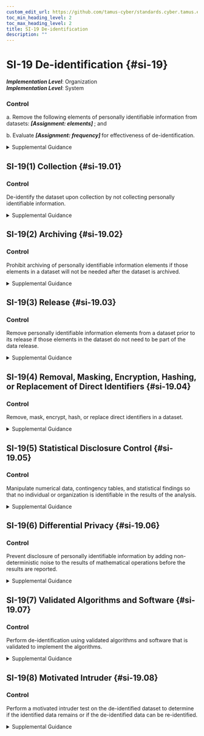 ```yaml
---
custom_edit_url: https://github.com/tamus-cyber/standards.cyber.tamus.edu/tree/main/static/content/tamus.edu/TAMUS_profile.xml
toc_min_heading_level: 2
toc_max_heading_level: 2
title: SI-19 De-identification
description: ""
---
```


# SI-19 De-identification {#si-19}

_**Implementation Level**_: Organization\
_**Implementation Level**_: System

### Control

a. Remove the following elements of personally identifiable information from datasets: <strong> <em>[Assignment: elements]</em> </strong> ; and

b. Evaluate <strong> <em>[Assignment: frequency]</em> </strong> for effectiveness of de-identification.

<details>
  <summary>Supplemental Guidance</summary>

De-identification is the general term for the process of removing the association between a set of identifying data and the data subject. Many datasets contain information about individuals that can be used to distinguish or trace an individual’s identity, such as name, social security number, date and place of birth, mother’s maiden name, or biometric records. Datasets may also contain other information that is linked or linkable to an individual, such as medical, educational, financial, and employment information. Personally identifiable information is removed from datasets by trained individuals when such information is not (or no longer) necessary to satisfy the requirements envisioned for the data. For example, if the dataset is only used to produce aggregate statistics, the identifiers that are not needed for producing those statistics are removed. Removing identifiers improves privacy protection since information that is removed cannot be inadvertently disclosed or improperly used. Organizations may be subject to specific de-identification definitions or methods under applicable laws, regulations, or policies. Re-identification is a residual risk with de-identified data. Re-identification attacks can vary, including combining new datasets or other improvements in data analytics. Maintaining awareness of potential attacks and evaluating for the effectiveness of the de-identification over time support the management of this residual risk.

</details>

## SI-19(1) Collection {#si-19.01}

### Control

De-identify the dataset upon collection by not collecting personally identifiable information.

<details>
  <summary>Supplemental Guidance</summary>

If a data source contains personally identifiable information but the information will not be used, the dataset can be de-identified when it is created by not collecting the data elements that contain the personally identifiable information. For example, if an organization does not intend to use the social security number of an applicant, then application forms do not ask for a social security number.

</details>

## SI-19(2) Archiving {#si-19.02}

### Control

Prohibit archiving of personally identifiable information elements if those elements in a dataset will not be needed after the dataset is archived.

<details>
  <summary>Supplemental Guidance</summary>

Datasets can be archived for many reasons. The envisioned purposes for the archived dataset are specified, and if personally identifiable information elements are not required, the elements are not archived. For example, social security numbers may have been collected for record linkage, but the archived dataset may include the required elements from the linked records. In this case, it is not necessary to archive the social security numbers.

</details>

## SI-19(3) Release {#si-19.03}

### Control

Remove personally identifiable information elements from a dataset prior to its release if those elements in the dataset do not need to be part of the data release.

<details>
  <summary>Supplemental Guidance</summary>

Prior to releasing a dataset, a data custodian considers the intended uses of the dataset and determines if it is necessary to release personally identifiable information. If the personally identifiable information is not necessary, the information can be removed using de-identification techniques.

</details>

## SI-19(4) Removal, Masking, Encryption, Hashing, or Replacement of Direct Identifiers {#si-19.04}

### Control

Remove, mask, encrypt, hash, or replace direct identifiers in a dataset.

<details>
  <summary>Supplemental Guidance</summary>

There are many possible processes for removing direct identifiers from a dataset. Columns in a dataset that contain a direct identifier can be removed. In masking, the direct identifier is transformed into a repeating character, such as XXXXXX or 999999. Identifiers can be encrypted or hashed so that the linked records remain linked. In the case of encryption or hashing, algorithms are employed that require the use of a key, including the Advanced Encryption Standard or a Hash-based Message Authentication Code. Implementations may use the same key for all identifiers or use a different key for each identifier. Using a different key for each identifier provides a higher degree of security and privacy. Identifiers can alternatively be replaced with a keyword, including transforming <q xmlns="http://csrc.nist.gov/ns/oscal/1.0">George Washington</q> to <q xmlns="http://csrc.nist.gov/ns/oscal/1.0">PATIENT</q> or replacing it with a surrogate value, such as transforming <q xmlns="http://csrc.nist.gov/ns/oscal/1.0">George Washington</q> to <q xmlns="http://csrc.nist.gov/ns/oscal/1.0">Abraham Polk.</q> 

</details>

## SI-19(5) Statistical Disclosure Control {#si-19.05}

### Control

Manipulate numerical data, contingency tables, and statistical findings so that no individual or organization is identifiable in the results of the analysis.

<details>
  <summary>Supplemental Guidance</summary>

Many types of statistical analyses can result in the disclosure of information about individuals even if only summary information is provided. For example, if a school that publishes a monthly table with the number of minority students enrolled, reports that it has 10-19 such students in January, and subsequently reports that it has 20-29 such students in March, then it can be inferred that the student who enrolled in February was a minority.

</details>

## SI-19(6) Differential Privacy {#si-19.06}

### Control

Prevent disclosure of personally identifiable information by adding non-deterministic noise to the results of mathematical operations before the results are reported.

<details>
  <summary>Supplemental Guidance</summary>

The mathematical definition for differential privacy holds that the result of a dataset analysis should be approximately the same before and after the addition or removal of a single data record (which is assumed to be the data from a single individual). In its most basic form, differential privacy applies only to online query systems. However, it can also be used to produce machine-learning statistical classifiers and synthetic data. Differential privacy comes at the cost of decreased accuracy of results, forcing organizations to quantify the trade-off between privacy protection and the overall accuracy, usefulness, and utility of the de-identified dataset. Non-deterministic noise can include adding small, random values to the results of mathematical operations in dataset analysis.

</details>

## SI-19(7) Validated Algorithms and Software {#si-19.07}

### Control

Perform de-identification using validated algorithms and software that is validated to implement the algorithms.

<details>
  <summary>Supplemental Guidance</summary>

Algorithms that appear to remove personally identifiable information from a dataset may in fact leave information that is personally identifiable or data that is re-identifiable. Software that is claimed to implement a validated algorithm may contain bugs or implement a different algorithm. Software may de-identify one type of data, such as integers, but not de-identify another type of data, such as floating point numbers. For these reasons, de-identification is performed using algorithms and software that are validated.

</details>

## SI-19(8) Motivated Intruder {#si-19.08}

### Control

Perform a motivated intruder test on the de-identified dataset to determine if the identified data remains or if the de-identified data can be re-identified.

<details>
  <summary>Supplemental Guidance</summary>

A motivated intruder test is a test in which an individual or group takes a data release and specified resources and attempts to re-identify one or more individuals in the de-identified dataset. Such tests specify the amount of inside knowledge, computational resources, financial resources, data, and skills that intruders possess to conduct the tests. A motivated intruder test can determine if the de-identification is insufficient. It can also be a useful diagnostic tool to assess if de-identification is likely to be sufficient. However, the test alone cannot prove that de-identification is sufficient.

</details>

